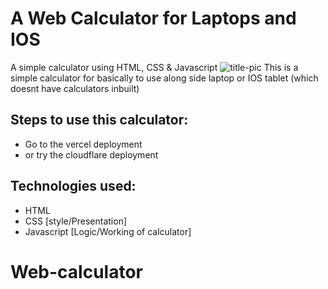 # A Web Calculator for Laptops and IOS
 A simple calculator using HTML, CSS &amp; Javascript
 ![title-pic]()
 This is a simple calculator for basically to use along side laptop or IOS tablet (which doesnt have calculators inbuilt)
 
## Steps to use this calculator:
- Go to the vercel deployment
- or try the cloudflare deployment
## Technologies used: 
- HTML
- CSS [style/Presentation]
- Javascript [Logic/Working of calculator]
# Web-calculator